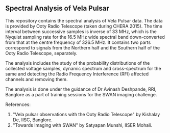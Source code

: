 ## Spectral Analysis of Vela Pulsar 

This repository contains the spectral analysis of Vela Pulsar data. The data is provided by Ooty Radio Telescope (taken during CHERA 2015). The time interval between successive samples is inverse of 33 MHz, which is the Nyquist sampling rate for the 16.5 MHz wide spectral band down-converted from that at the centre frequency of 326.5 MHz. It contains two parts correspond to signals from the Northern half and the Southern half of the Ooty Radio Telescope, separately.

The analysis includes the study of the probability distributions of the collected voltage samples, dynamic spectrum and cross-spectrum for the same and detecting the Radio Frequency Interference (RFI) affected channels and removing them. 

The analysis is done under the guidance of Dr Avinash Deshpande, RRI, Banglore as a part of training sessions for the SWAN imaging challenge.

References:
1. "Vela pulsar observations with the Ooty Radio Telescope" by Kishalay De, IISC, Banglore.
2. "Towards Imaging with SWAN" by Satyapan Munshi, IISER Mohali.
